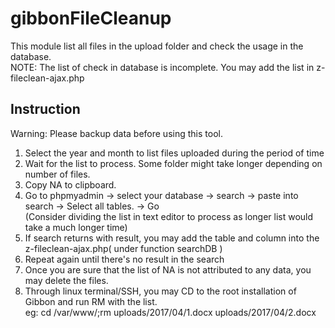 # gibbonFileCleanup
This module list all files in the upload folder and check the usage in the database.  
NOTE: The list of check in database is incomplete. You may add the list in z-fileclean-ajax.php

## Instruction
Warning: Please backup data before using this tool.

1. Select the year and month to list files uploaded during the period of time
2. Wait for the list to process. Some folder might take longer depending on number of files.
3. Copy NA to clipboard.
4. Go to phpmyadmin -> select your database -> search -> paste into search -> Select all tables. -> Go  
 (Consider dividing the list in text editor to process as longer list would take a much longer time)
5. If search returns with result, you may add the table and column into the z-fileclean-ajax.php( under function searchDB )
6. Repeat again until there's no result in the search
7. Once you are sure that the list of NA is not attributed to any data, you may delete the files.
8. Through linux terminal/SSH, you may CD to the root installation of Gibbon and run RM with the list.  
eg: cd /var/www/;rm uploads/2017/04/1.docx uploads/2017/04/2.docx
